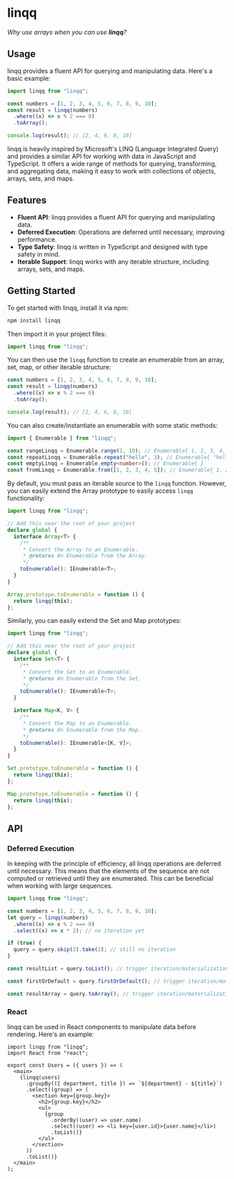 # linqq

_Why use arrays when you can use **linqq**?_

## Usage

linqq provides a fluent API for querying and manipulating data. Here's a basic example:

```typescript
import linqq from "linqq";

const numbers = [1, 2, 3, 4, 5, 6, 7, 8, 9, 10];
const result = linqq(numbers)
  .where((x) => x % 2 === 0)
  .toArray();

console.log(result); // [2, 4, 6, 8, 10]
```

linqq is heavily inspired by Microsoft's LINQ (Language Integrated Query) and provides a similar API for working with data in JavaScript and TypeScript. It offers a wide range of methods for querying, transforming, and aggregating data, making it easy to work with collections of objects, arrays, sets, and maps.

## Features

- **Fluent API**: linqq provides a fluent API for querying and manipulating data.
- **Deferred Execution**: Operations are deferred until necessary, improving performance.
- **Type Safety**: linqq is written in TypeScript and designed with type safety in mind.
- **Iterable Support**: linqq works with any iterable structure, including arrays, sets, and maps.

## Getting Started

To get started with linqq, install it via npm:

```bash
npm install linqq
```

Then import it in your project files:

```typescript
import linqq from "linqq";
```

You can then use the `linqq` function to create an enumerable from an array, set, map, or other iterable structure:

```typescript
const numbers = [1, 2, 3, 4, 5, 6, 7, 8, 9, 10];
const result = linqq(numbers)
  .where((x) => x % 2 === 0)
  .toArray();

console.log(result); // [2, 4, 6, 8, 10]
```

You can also create/instantiate an enumerable with some static methods:

```typescript
import { Enumerable } from "linqq";

const rangeLinqq = Enumerable.range(1, 10); // Enumerable{ 1, 2, 3, 4, 5, 6, 7, 8, 9, 10 }
const repeatLinqq = Enumerable.repeat("hello", 3); // Enumerable{ "hello", "hello", "hello" }
const emptyLinqq = Enumerable.empty<number>(); // Enumerable{ }
const fromLinqq = Enumerable.from([1, 2, 3, 4, 5]); // Enumerable{ 1, 2, 3, 4, 5 }
```

By default, you must pass an iterable source to the `linqq` function. However, you can easily extend the Array prototype to easily access `linqq` functionality:

```typescript
import linqq from "linqq";

// Add this near the root of your project
declare global {
  interface Array<T> {
    /**
     * Convert the Array to an Enumerable.
     * @returns An Enumerable from the Array.
     */
    toEnumerable(): IEnumerable<T>;
  }
}

Array.prototype.toEnumerable = function () {
  return linqq(this);
};
```

Similarly, you can easily extend the Set and Map prototypes:

```typescript
import linqq from "linqq";

// Add this near the root of your project
declare global {
  interface Set<T> {
    /**
     * Convert the Set to an Enumerable.
     * @returns An Enumerable from the Set.
     */
    toEnumerable(): IEnumerable<T>;
  }

  interface Map<K, V> {
    /**
     * Convert the Map to an Enumerable.
     * @returns An Enumerable from the Map.
     */
    toEnumerable(): IEnumerable<[K, V]>;
  }
}

Set.prototype.toEnumerable = function () {
  return linqq(this);
};

Map.prototype.toEnumerable = function () {
  return linqq(this);
};
```

## API

### Deferred Execution

In keeping with the principle of efficiency, all linqq operations are deferred until necessary. This means that the elements of the sequence are not computed or retrieved until they are enumerated. This can be beneficial when working with large sequences.

```typescript
import linqq from "linqq";

const numbers = [1, 2, 3, 4, 5, 6, 7, 8, 9, 10];
let query = linqq(numbers)
  .where((x) => x % 2 === 0)
  .select((x) => x * 2); // no iteration yet

if (true) {
  query = query.skip(2).take(2); // still no iteration
}

const resultList = query.toList(); // trigger iteration/materialization

const firstOrDefault = query.firstOrDefault(); // trigger iteration/materialization

const resultArray = query.toArray(); // trigger iteration/materialization and transform to array
```

### React

linqq can be used in React components to manipulate data before rendering. Here's an example:

```tsx
import linqq from "linqq";
import React from "react";

export const Users = ({ users }) => (
  <main>
    {linqq(users)
      .groupBy(({ department, title }) => `${department} - ${title}`)
      .select((group) => (
        <section key={group.key}>
          <h2>{group.key}</h2>
          <ul>
            {group
              .orderBy((user) => user.name)
              .select((user) => <li key={user.id}>{user.name}</li>)
              .toList()}
          </ul>
        </section>
      ))
      .toList()}
  </main>
);
```
